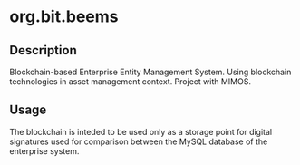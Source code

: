 # org.bit.beems

## Description

Blockchain-based Enterprise Entity Management System. Using blockchain technologies in asset management context. Project with MIMOS.

## Usage

The blockchain is inteded to be used only as a storage point for digital signatures used for comparison between the MySQL database of the enterprise system.